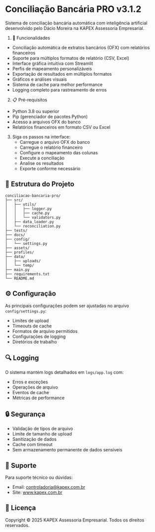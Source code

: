 # Conciliação Bancária PRO v3.1.2

Sistema de conciliação bancária automática com inteligência artificial desenvolvido pelo Dácio Moreira na KAPEX Assessoria Empresarial.

1. 🚀 Funcionalidades

- Conciliação automática de extratos bancários (OFX) com relatórios financeiros
- Suporte para múltiplos formatos de relatório (CSV, Excel)
- Interface gráfica intuitiva com Streamlit
- Perfis de mapeamento personalizáveis
- Exportação de resultados em múltiplos formatos
- Gráficos e análises visuais
- Sistema de cache para melhor performance
- Logging completo para rastreamento de erros

2. 📋 Pré-requisitos

- Python 3.8 ou superior
- Pip (gerenciador de pacotes Python)
- Acesso a arquivos OFX do banco
- Relatórios financeiros em formato CSV ou Excel

3. Siga os passos na interface:
   - Carregue o arquivo OFX do banco
   - Carregue o relatório financeiro
   - Configure o mapeamento das colunas
   - Execute a conciliação
   - Analise os resultados
   - Exporte conforme necessário

## 📁 Estrutura do Projeto

```
conciliacao-bancaria-pro/
├── src/
│   ├── utils/
│   │   ├── logger.py
│   │   ├── cache.py
│   │   └── validators.py
│   ├── data_loader.py
│   └── reconciliation.py
├── tests/
├── docs/
├── config/
│   └── settings.py
├── assets/
├── profiles/
├── data/
│   ├── uploads/
│   └── temp/
├── main.py
├── requirements.txt
└── README.md
```

## ⚙️ Configuração

As principais configurações podem ser ajustadas no arquivo `config/settings.py`:

- Limites de upload
- Timeouts de cache
- Formatos de arquivo permitidos
- Configurações de logging
- Diretórios de trabalho

## 🔍 Logging

O sistema mantém logs detalhados em `logs/app.log` com:

- Erros e exceções
- Operações de arquivo
- Eventos de cache
- Métricas de performance

## 🔒 Segurança

- Validação de tipos de arquivo
- Limite de tamanho de upload
- Sanitização de dados
- Cache com timeout
- Sem armazenamento permanente de dados sensíveis

## 🤝 Suporte

Para suporte técnico ou dúvidas:
- Email: controladoria@kapex.com.br
- Site: www.kapex.com.br

## 📄 Licença

Copyright © 2025 KAPEX Assessoria Empresarial.
Todos os direitos reservados.